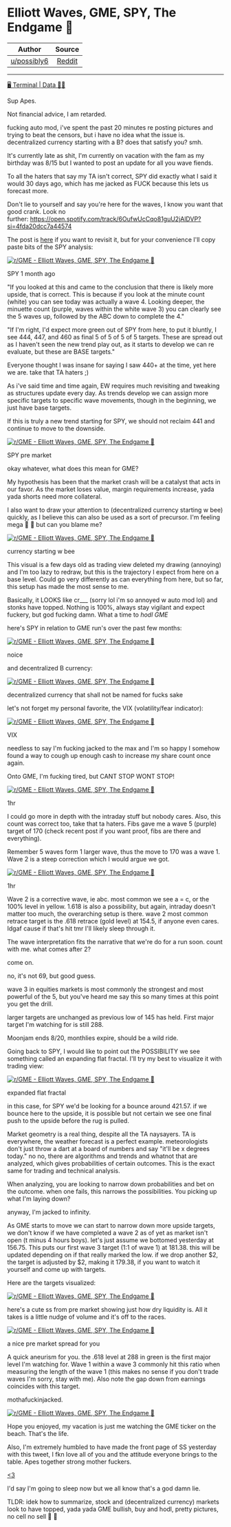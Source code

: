 Elliott Waves, GME, SPY, The Endgame 🚀
=======================================

| Author       | Source       | 
| :-------------: |:-------------:|
|  [u/possibly6](https://www.reddit.com/user/possibly6/) | [Reddit](https://www.reddit.com/r/GME/comments/p7c2tz/elliott_waves_gme_spy_the_endgame/) | 

---

[🖥️ Terminal | Data 👨‍💻](https://www.reddit.com/r/GME/search?q=flair_name%3A%22%F0%9F%96%A5%EF%B8%8F%20Terminal%20%7C%20Data%20%20%F0%9F%91%A8%E2%80%8D%F0%9F%92%BB%22&restrict_sr=1)

Sup Apes.

Not financial advice, I am retarded.

fucking auto mod, i've spent the past 20 minutes re posting pictures and trying to beat the censors, but i have no idea what the issue is. decentralized currency starting with a B? does that satisfy you? smh.

It's currently late as shit, I'm currently on vacation with the fam as my birthday was 8/15 but I wanted to post an update for all you wave fiends.

To all the haters that say my TA isn't correct, SPY did exactly what I said it would 30 days ago, which has me jacked as FUCK because this lets us forecast more.

Don't lie to yourself and say you're here for the waves, I know you want that good crank. Look no further: <https://open.spotify.com/track/6OufwUcCqo81guU2jAlDVP?si=4fda20dcc7a44574>

The post is [here](https://www.reddit.com/r/Superstonk/comments/onr1bz/elliott_waves_gme_the_sp_500_the_beginning_of_the/?utm_source=share&utm_medium=web2x&context=3) if you want to revisit it, but for your convenience I'll copy paste bits of the SPY analysis:

[![r/GME - Elliott Waves, GME, SPY, The Endgame 🚀](https://preview.redd.it/a3n5at8eiai71.png?width=2806&format=png&auto=webp&s=755688eb42533cdfb7f64d432e6f492749b73297)](https://preview.redd.it/a3n5at8eiai71.png?width=2806&format=png&auto=webp&s=755688eb42533cdfb7f64d432e6f492749b73297)

SPY 1 month ago

"If you looked at this and came to the conclusion that there is likely more upside, that is correct. This is because if you look at the minute count (white) you can see today was actually a wave 4. Looking deeper, the minuette count (purple, waves within the white wave 3) you can clearly see the 5 waves up, followed by the ABC down to complete the 4."

"If I'm right, I'd expect more green out of SPY from here, to put it bluntly, I see 444, 447, and 460 as final 5 of 5 of 5 of 5 targets. These are spread out as I haven't seen the new trend play out, as it starts to develop we can re evaluate, but these are BASE targets."

Everyone thought I was insane for saying I saw 440+ at the time, yet here we are. take that TA haters ;)

As i've said time and time again, EW requires much revisiting and tweaking as structures update every day. As trends develop we can assign more specific targets to specific wave movements, though in the beginning, we just have base targets.

If this is truly a new trend starting for SPY, we should not reclaim 441 and continue to move to the downside.

[![r/GME - Elliott Waves, GME, SPY, The Endgame 🚀](https://preview.redd.it/l84jvvciiai71.png?width=2814&format=png&auto=webp&s=055beb93f8fa995088c71c23f4e8bc1e84d77d48)](https://preview.redd.it/l84jvvciiai71.png?width=2814&format=png&auto=webp&s=055beb93f8fa995088c71c23f4e8bc1e84d77d48)

SPY pre market

okay whatever, what does this mean for GME?

My hypothesis has been that the market crash will be a catalyst that acts in our favor. As the market loses value, margin requirements increase, yada yada shorts need more collateral.

I also want to draw your attention to (decentralized currency starting w bee) quickly, as I believe this can also be used as a sort of precursor. I'm feeling mega 🌈 🐻 but can you blame me?

[![r/GME - Elliott Waves, GME, SPY, The Endgame 🚀](https://preview.redd.it/hpg6vndjiai71.png?width=1318&format=png&auto=webp&s=cbdff939d28c677c85d346931594255e84b126f6)](https://preview.redd.it/hpg6vndjiai71.png?width=1318&format=png&auto=webp&s=cbdff939d28c677c85d346931594255e84b126f6)

currency starting w bee

This visual is a few days old as trading view deleted my drawing (annoying) and I'm too lazy to redraw, but this is the trajectory I expect from here on a base level. Could go very differently as can everything from here, but so far, this setup has made the most sense to me.

Basically, it LOOKS like cr___ (sorry lol i'm so annoyed w auto mod lol) and stonks have topped. Nothing is 100%, always stay vigilant and expect fuckery, but god fucking damn. What a time to *hodl GME*

here's SPY in relation to GME run's over the past few months:

[![r/GME - Elliott Waves, GME, SPY, The Endgame 🚀](https://preview.redd.it/koe1q2bliai71.png?width=2810&format=png&auto=webp&s=f215c4ce77f35199521324b20c9c8e555c04cfa6)](https://preview.redd.it/koe1q2bliai71.png?width=2810&format=png&auto=webp&s=f215c4ce77f35199521324b20c9c8e555c04cfa6)

noice

and decentralized B currency:

[![r/GME - Elliott Waves, GME, SPY, The Endgame 🚀](https://preview.redd.it/zdef37emiai71.png?width=1332&format=png&auto=webp&s=7856c2393fbb88eb79a71a1b9d17e45b3de94c94)](https://preview.redd.it/zdef37emiai71.png?width=1332&format=png&auto=webp&s=7856c2393fbb88eb79a71a1b9d17e45b3de94c94)

decentralized currency that shall not be named for fucks sake

let's not forget my personal favorite, the VIX (volatility/fear indicator):

[![r/GME - Elliott Waves, GME, SPY, The Endgame 🚀](https://preview.redd.it/afatn9yniai71.png?width=2788&format=png&auto=webp&s=4425db6f2dd608a0f93b6476a440aa8d905194df)](https://preview.redd.it/afatn9yniai71.png?width=2788&format=png&auto=webp&s=4425db6f2dd608a0f93b6476a440aa8d905194df)

VIX

needless to say I'm fucking jacked to the max and I'm so happy I somehow found a way to cough up enough cash to increase my share count once again.

Onto GME, I'm fucking tired, but CANT STOP WONT STOP!

[![r/GME - Elliott Waves, GME, SPY, The Endgame 🚀](https://preview.redd.it/e0muzqvoiai71.png?width=2806&format=png&auto=webp&s=2eaec83c246a234c6bb03cc15801d9c6eba3e63d)](https://preview.redd.it/e0muzqvoiai71.png?width=2806&format=png&auto=webp&s=2eaec83c246a234c6bb03cc15801d9c6eba3e63d)

1hr

I could go more in depth with the intraday stuff but nobody cares. Also, this count was correct too, take that ta haters. Fibs gave me a wave 5 (purple) target of 170 (check recent post if you want proof, fibs are there and everything).

Remember 5 waves form 1 larger wave, thus the move to 170 was a wave 1. Wave 2 is a steep correction which I would argue we got.

[![r/GME - Elliott Waves, GME, SPY, The Endgame 🚀](https://preview.redd.it/y5s15rypiai71.png?width=2806&format=png&auto=webp&s=e3232fa768b34d22b946978161f59c1f2eee3e1c)](https://preview.redd.it/y5s15rypiai71.png?width=2806&format=png&auto=webp&s=e3232fa768b34d22b946978161f59c1f2eee3e1c)

1hr

Wave 2 is a corrective wave, ie abc. most common we see a = c, or the 100% level in yellow. 1.618 is also a possibility, but again, intraday doesn't matter too much, the overarching setup is there. wave 2 most common retrace target is the .618 retrace (gold level) at 154.5, if anyone even cares. Idgaf cause if that's hit tmr I'll likely sleep through it.

The wave interpretation fits the narrative that we're do for a run soon. count with me. what comes after 2?

come on.

no, it's not 69, but good guess.

wave 3 in equities markets is most commonly the strongest and most powerful of the 5, but you've heard me say this so many times at this point you get the drill.

larger targets are unchanged as previous low of 145 has held. First major target I'm watching for is still 288.

Moonjam ends 8/20, monthlies expire, should be a wild ride.

Going back to SPY, I would like to point out the POSSIBILITY we see something called an expanding flat fractal. I'll try my best to visualize it with trading view:

[![r/GME - Elliott Waves, GME, SPY, The Endgame 🚀](https://preview.redd.it/11wtne0riai71.png?width=1856&format=png&auto=webp&s=c6d4cb9a2eb4edbde7d378824c3724c1017c72ca)](https://preview.redd.it/11wtne0riai71.png?width=1856&format=png&auto=webp&s=c6d4cb9a2eb4edbde7d378824c3724c1017c72ca)

expanded flat fractal

in this case, for SPY we'd be looking for a bounce around 421.57. if we bounce here to the upside, it is possible but not certain we see one final push to the upside before the rug is pulled.

Market geometry is a real thing, despite all the TA naysayers. TA is everywhere, the weather forecast is a perfect example. meteorologists don't just throw a dart at a board of numbers and say "it'll be x degrees today." no no, there are algorithms and trends and whatnot that are analyzed, which gives probabilities of certain outcomes. This is the exact same for trading and technical analysis.

When analyzing, you are looking to narrow down probabilities and bet on the outcome. when one fails, this narrows the possibilities. You picking up what I'm laying down?

anyway, I'm jacked to infinity.

As GME starts to move we can start to narrow down more upside targets, we don't know if we have completed a wave 2 as of yet as market isn't open (t minus 4 hours boys). let's just assume we bottomed yesterday at 156.75. This puts our first wave 3 target (1:1 of wave 1) at 181.38. this will be updated depending on if that really marked the low. if we drop another $2, the target is adjusted by $2, making it 179.38, if you want to watch it yourself and come up with targets.

Here are the targets visualized:

[![r/GME - Elliott Waves, GME, SPY, The Endgame 🚀](https://preview.redd.it/9kt6ra6siai71.png?width=1686&format=png&auto=webp&s=f8e007341b7f3fc00aec2687b4767ca3d2fe7158)](https://preview.redd.it/9kt6ra6siai71.png?width=1686&format=png&auto=webp&s=f8e007341b7f3fc00aec2687b4767ca3d2fe7158)

here's a cute ss from pre market showing just how dry liquidity is. All it takes is a little nudge of volume and it's off to the races.

[![r/GME - Elliott Waves, GME, SPY, The Endgame 🚀](https://preview.redd.it/8ar1ed5tiai71.png?width=108&format=png&auto=webp&s=d82a5f470a918f7c8fe5308b2deb352075218776)](https://preview.redd.it/8ar1ed5tiai71.png?width=108&format=png&auto=webp&s=d82a5f470a918f7c8fe5308b2deb352075218776)

a nice pre market spread for you

A quick aneurism for you. the .618 level at 288 in green is the first major level I'm watching for. Wave 1 within a wave 3 commonly hit this ratio when measuring the length of the wave 1 (this makes no sense if you don't trade waves I'm sorry, stay with me). Also note the gap down from earnings coincides with this target.

mothafuckinjacked.

[![r/GME - Elliott Waves, GME, SPY, The Endgame 🚀](https://preview.redd.it/cq60t18uiai71.png?width=2796&format=png&auto=webp&s=b38a54104f8cd6ad41b154d4bf6535a64c34111f)](https://preview.redd.it/cq60t18uiai71.png?width=2796&format=png&auto=webp&s=b38a54104f8cd6ad41b154d4bf6535a64c34111f)

Hope you enjoyed, my vacation is just me watching the GME ticker on the beach. That's the life.

Also, I'm extremely humbled to have made the front page of SS yesterday with this tweet, I fkn love all of you and the attitude everyone brings to the table. Apes together strong mother fuckers.

[<3](https://www.reddit.com/r/Superstonk/comments/p6hel3/their_one_win_condition_is_for_us_to_sell_and_we/)

I'd say I'm going to sleep now but we all know that's a god damn lie.

TLDR: idek how to summarize, stock and (decentralized currency) markets look to have topped, yada yada GME bullish, buy and hodl, pretty pictures, no cell no sell 🚀 🌊

